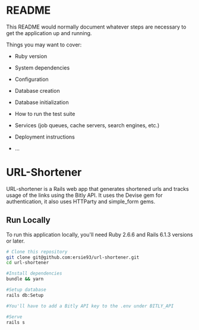 # README

This README would normally document whatever steps are necessary to get the
application up and running.

Things you may want to cover:

* Ruby version

* System dependencies

* Configuration

* Database creation

* Database initialization

* How to run the test suite

* Services (job queues, cache servers, search engines, etc.)

* Deployment instructions

* ...
# URL-Shortener

URL-shortener is a Rails web app that generates shortened urls and tracks usage of the links using the Bitly API. It uses the Devise gem for authentication, it also uses HTTParty and simple_form gems.

## Run Locally

To run this application locally, you'll need Ruby 2.6.6 and Rails 6.1.3 versions or later.

```bash
# Clone this repository
git clone git@github.com:ersie93/url-shortener.git
cd url-shortener

#Install dependencies
bundle && yarn

#Setup database
rails db:Setup

#You'll have to add a Bitly API key to the .env under BITLY_API

#Serve
rails s

```
